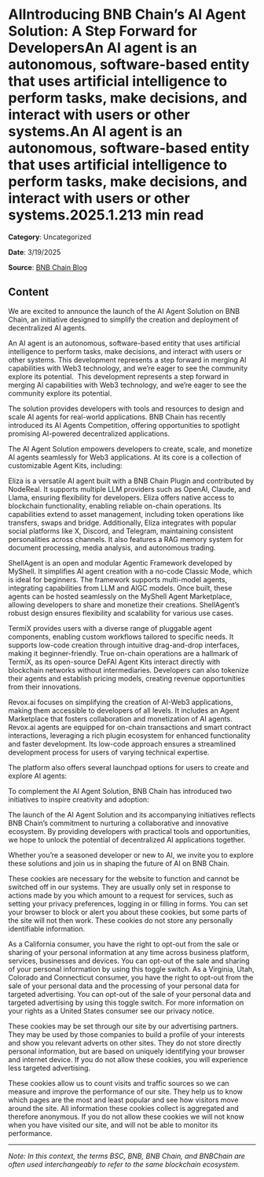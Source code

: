 # AIIntroducing BNB Chain’s AI Agent Solution: A Step Forward for DevelopersAn AI agent is an autonomous, software-based entity that uses artificial intelligence to perform tasks, make decisions, and interact with users or other systems.An AI agent is an autonomous, software-based entity that uses artificial intelligence to perform tasks, make decisions, and interact with users or other systems.2025.1.213 min read

**Category**: Uncategorized

**Date**: 3/19/2025

**Source**: [BNB Chain Blog](https://www.bnbchain.org/en/blog/introducing-bnb-chains-ai-agent-solution)

## Content

We are excited to announce the launch of the AI Agent Solution on BNB Chain, an initiative designed to simplify the creation and deployment of decentralized AI agents.

An AI agent is an autonomous, software-based entity that uses artificial intelligence to perform tasks, make decisions, and interact with users or other systems. This development represents a step forward in merging AI capabilities with Web3 technology, and we’re eager to see the community explore its potential.  This development represents a step forward in merging AI capabilities with Web3 technology, and we’re eager to see the community explore its potential.

The solution provides developers with tools and resources to design and scale AI agents for real-world applications. BNB Chain has recently introduced its AI Agents Competition, offering opportunities to spotlight promising AI-powered decentralized applications.

The AI Agent Solution empowers developers to create, scale, and monetize AI agents seamlessly for Web3 applications. At its core is a collection of customizable Agent Kits, including:

Eliza is a versatile AI agent built with a BNB Chain Plugin and contributed by NodeReal. It supports multiple LLM providers such as OpenAI, Claude, and Llama, ensuring flexibility for developers. Eliza offers native access to blockchain functionality, enabling reliable on-chain operations. Its capabilities extend to asset management, including token operations like transfers, swaps and bridge. Additionally, Eliza integrates with popular social platforms like X, Discord, and Telegram, maintaining consistent personalities across channels. It also features a RAG memory system for document processing, media analysis, and autonomous trading.

ShellAgent is an open and modular Agentic Framework developed by MyShell. It simplifies AI agent creation with a no-code Classic Mode, which is ideal for beginners. The framework supports multi-model agents, integrating capabilities from LLM and AIGC models. Once built, these agents can be hosted seamlessly on the MyShell Agent Marketplace, allowing developers to share and monetize their creations. ShellAgent’s robust design ensures flexibility and scalability for various use cases.

TermiX provides users with a diverse range of pluggable agent components, enabling custom workflows tailored to specific needs. It supports low-code creation through intuitive drag-and-drop interfaces, making it beginner-friendly. True on-chain operations are a hallmark of TermiX, as its open-source DeFAI Agent Kits interact directly with blockchain networks without intermediaries. Developers can also tokenize their agents and establish pricing models, creating revenue opportunities from their innovations.

Revox.ai focuses on simplifying the creation of AI-Web3 applications, making them accessible to developers of all levels. It includes an Agent Marketplace that fosters collaboration and monetization of AI agents. Revox.ai agents are equipped for on-chain transactions and smart contract interactions, leveraging a rich plugin ecosystem for enhanced functionality and faster development. Its low-code approach ensures a streamlined development process for users of varying technical expertise.

The platform also offers several launchpad options for users to create and explore AI agents:

To complement the AI Agent Solution, BNB Chain has introduced two initiatives to inspire creativity and adoption:

The launch of the AI Agent Solution and its accompanying initiatives reflects BNB Chain’s commitment to nurturing a collaborative and innovative ecosystem. By providing developers with practical tools and opportunities, we hope to unlock the potential of decentralized AI applications together.

Whether you’re a seasoned developer or new to AI, we invite you to explore these solutions and join us in shaping the future of AI on BNB Chain.

These cookies are necessary for the website to function and cannot be switched off in our systems. They are usually only set in response to actions made by you which amount to a request for services, such as setting your privacy preferences, logging in or filling in forms. You can set your browser to block or alert you about these cookies, but some parts of the site will not then work. These cookies do not store any personally identifiable information.

As a California consumer, you have the right to opt-out from the sale or sharing of your personal information at any time across business platform, services, businesses and devices. You can opt-out of the sale and sharing of your personal information by using this toggle switch. As a Virginia, Utah, Colorado and Connecticut consumer, you have the right to opt-out from the sale of your personal data and the processing of your personal data for targeted advertising. You can opt-out of the sale of your personal data and targeted advertising by using this toggle switch. For more information on your rights as a United States consumer see our privacy notice.

These cookies may be set through our site by our advertising partners. They may be used by those companies to build a profile of your interests and show you relevant adverts on other sites. They do not store directly personal information, but are based on uniquely identifying your browser and internet device. If you do not allow these cookies, you will experience less targeted advertising.

These cookies allow us to count visits and traffic sources so we can measure and improve the performance of our site. They help us to know which pages are the most and least popular and see how visitors move around the site. All information these cookies collect is aggregated and therefore anonymous. If you do not allow these cookies we will not know when you have visited our site, and will not be able to monitor its performance.



---

*Note: In this context, the terms BSC, BNB, BNB Chain, and BNBChain are often used interchangeably to refer to the same blockchain ecosystem.*
